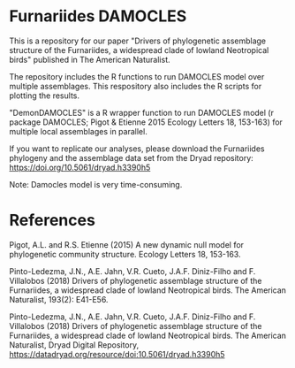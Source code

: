 # Furnariides DAMOCLES
This is a repository for our paper "Drivers of phylogenetic assemblage structure of the Furnariides, a widespread clade of lowland Neotropical birds" published in The American Naturalist.

The repository includes the R functions to run DAMOCLES model over multiple assemblages. This respository also includes the R scripts for plotting the results.

"DemonDAMOCLES" is a R wrapper function to run DAMOCLES model (r package DAMOCLES; Pigot & Etienne 2015 Ecology Letters 18, 153-163) for multiple local assemblages in parallel.

If you want to replicate our analyses, please download the Furnariides phylogeny and the assemblage data set from the Dryad repository: https://doi.org/10.5061/dryad.h3390h5

Note: Damocles model is very time-consuming.

# References
Pigot, A.L. and R.S. Etienne (2015) A new dynamic null model for phylogenetic community structure. Ecology Letters 18, 153-163.

Pinto-Ledezma, J.N., A.E. Jahn, V.R. Cueto, J.A.F. Diniz-Filho and F. Villalobos (2018) Drivers of phylogenetic assemblage structure of the Furnariides, a widespread clade of lowland Neotropical birds. The American Naturalist, 193(2): E41-E56.

Pinto-Ledezma, J.N., A.E. Jahn, V.R. Cueto, J.A.F. Diniz-Filho and F. Villalobos (2018) Drivers of phylogenetic assemblage structure of the Furnariides, a widespread clade of lowland Neotropical birds. The American Naturalist, Dryad Digital Repository, https://datadryad.org/resource/doi:10.5061/dryad.h3390h5
